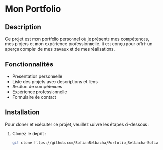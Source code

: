 # Mon Portfolio

## Description
Ce projet est mon portfolio personnel où je présente mes compétences, mes projets et mon expérience professionnelle. Il est conçu pour offrir un aperçu complet de mes travaux et de mes réalisations.

## Fonctionnalités
- Présentation personnelle
- Liste des projets avec descriptions et liens
- Section de compétences
- Expérience professionnelle
- Formulaire de contact

## Installation
Pour cloner et exécuter ce projet, veuillez suivre les étapes ci-dessous :

1. Clonez le dépôt :
   ```bash
   git clone https://github.com/SofianBelbacha/Porfolio_Belbacha-Sofian.git
